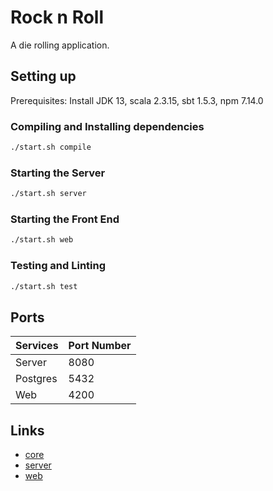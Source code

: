 # Rock n Roll
A die rolling application.

## Setting up
Prerequisites: Install
JDK 13,
scala 2.3.15,
sbt 1.5.3,
npm 7.14.0

### Compiling and Installing dependencies
```sh
./start.sh compile
```

### Starting the Server
```sh
./start.sh server
```

### Starting the Front End
```sh
./start.sh web
```

### Testing and Linting
```sh
./start.sh test
```

## Ports
| Services| Port Number |
| ------- | ----------- |
| Server  | 8080        |
| Postgres| 5432        |
| Web     | 4200        |


## Links
* [core](rocknroll-core/README.md)
* [server](rocknroll-server/README.md)
* [web](rocknroll-web/README.md)